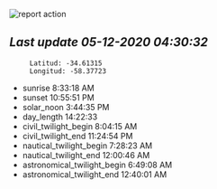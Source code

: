 ![report action](https://github.com/matiasz8/actions-for-reports/workflows/report%20action/badge.svg?branch=develop) 


## *****Last update 05-12-2020 04:30:32*****



		 Latitud: -34.61315
		 Longitud: -58.37723

 - sunrise 	 8:33:18 AM
 - sunset 	 10:55:51 PM
 - solar_noon 	 3:44:35 PM
 - day_length 	 14:22:33
 - civil_twilight_begin 	 8:04:15 AM
 - civil_twilight_end 	 11:24:54 PM
 - nautical_twilight_begin 	 7:28:23 AM
 - nautical_twilight_end 	 12:00:46 AM
 - astronomical_twilight_begin 	 6:49:08 AM
 - astronomical_twilight_end 	 12:40:01 AM
